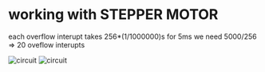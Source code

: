 # working with STEPPER MOTOR

each overflow interupt takes 256*(1/1000000)s for 5ms we need 5000/256 => 20 oveflow interupts 

![circuit]()
![circuit]()

